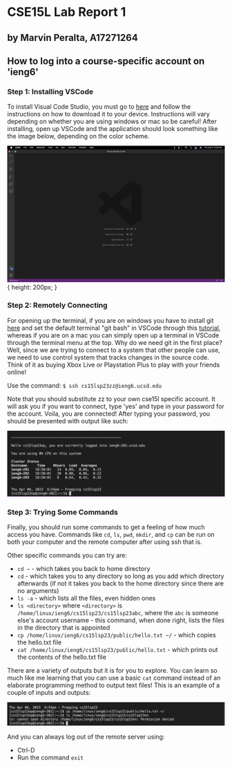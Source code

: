 # **CSE15L Lab Report 1**

## by Marvin Peralta, A17271264

## **How to log into a course-specific account on 'ieng6'**

### **Step 1: Installing VSCode**

To install Visual Code Studio, you must go to [here](https://code.visualstudio.com/) and follow the instructions on how to download it to your device. Instructions will vary depending on whether you are using windows or mac so be careful! After installing, open up VSCode and the application should look something like the image below, depending on the color scheme.

![Image](VSCode_Startup.png) { height: 200px; }

### **Step 2: Remotely Connecting**

For opening up the terminal, if you are on windows you have to install git [here](https://gitforwindows.org) and set the default terminal "git bash" in VSCode through this [tutorial](https://stackoverflow.com/a/50527994), whereas if you are on a mac you can simply open up a terminal in  VSCode through the terminal menu at the top. Why do we need git in the first place? Well, since we are trying to connect to a system that other people can use, we need to use control system that tracks changes in the source code. Think of it as buying Xbox Live or Playstation Plus to play with your friends online!

Use the command:
`$ ssh cs15lsp23zz@ieng6.ucsd.edu`

Note that you should substitute zz to your own cse15l specific account. It will ask you if you want to connect, type 'yes' and type in your password for the account. Voila, you are connected! After typing your password, you should be presented with output like such:

![Image](Remote_Connection.png)

### **Step 3: Trying Some Commands**

Finally, you should run some commands to get a feeling of how much access you have. Commands like `cd`, `ls`, `pwd`, `mkdir`, and `cp` can be run on both your computer and the remote computer after using ssh that is.

Other specific commands you can try are:
* `cd ~` - which takes you back to home directory
* `cd` - which takes you to any directory so long as you add which directory afterwards (if not it takes you back to the home directory since there are no arguments)
* `ls -a` - which lists all the files, even hidden ones
* `ls <directory>` where `<directory>` is `/home/linux/ieng6/cs15lsp23/cs15lsp23abc`, where the `abc` is someone else's account username - this command, when done right, lists the files in the directory that is appointed
* `cp /home/linux/ieng6/cs15lsp23/public/hello.txt ~/` - which copies the hello.txt file 
* `cat /home/linux/ieng6/cs15lsp23/public/hello.txt` - which prints out the contents of the hello.txt file

There are a variety of outputs but it is for you to explore. You can learn so much like me learning that you can use a basic `cat` command instead of an elaborate programming method to output text files! This is an example of a couple of inputs and outputs:

![Image](Commands.png)

And you can always log out of the remote server using:
* Ctrl-D
* Run the command `exit`
